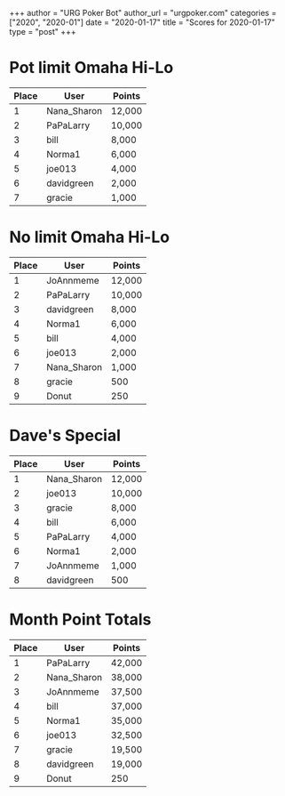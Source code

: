 +++
author = "URG Poker Bot"
author_url = "urgpoker.com"
categories = ["2020", "2020-01"]
date = "2020-01-17"
title = "Scores for 2020-01-17"
type = "post"
+++
# Pot limit Omaha Hi-Lo

| Place | User | Points |
|-------|------|--------|
| 1 | Nana_Sharon | 12,000 |
| 2 | PaPaLarry | 10,000 |
| 3 | bill | 8,000 |
| 4 | Norma1 | 6,000 |
| 5 | joe013 | 4,000 |
| 6 | davidgreen | 2,000 |
| 7 | gracie | 1,000 |

# No limit Omaha Hi-Lo

| Place | User | Points |
|-------|------|--------|
| 1 | JoAnnmeme | 12,000 |
| 2 | PaPaLarry | 10,000 |
| 3 | davidgreen | 8,000 |
| 4 | Norma1 | 6,000 |
| 5 | bill | 4,000 |
| 6 | joe013 | 2,000 |
| 7 | Nana_Sharon | 1,000 |
| 8 | gracie | 500 |
| 9 | Donut | 250 |

# Dave's Special

| Place | User | Points |
|-------|------|--------|
| 1 | Nana_Sharon | 12,000 |
| 2 | joe013 | 10,000 |
| 3 | gracie | 8,000 |
| 4 | bill | 6,000 |
| 5 | PaPaLarry | 4,000 |
| 6 | Norma1 | 2,000 |
| 7 | JoAnnmeme | 1,000 |
| 8 | davidgreen | 500 |

# Month Point Totals

| Place | User | Points |
|-------|------|--------|
| 1 | PaPaLarry | 42,000 |
| 2 | Nana_Sharon | 38,000 |
| 3 | JoAnnmeme | 37,500 |
| 4 | bill | 37,000 |
| 5 | Norma1 | 35,000 |
| 6 | joe013 | 32,500 |
| 7 | gracie | 19,500 |
| 8 | davidgreen | 19,000 |
| 9 | Donut | 250 |
